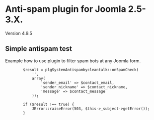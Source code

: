 Anti-spam plugin for Joomla 2.5-3.X.
============
Version 4.9.5

## Simple antispam test

Example how to use plugin to filter spam bots at any Joomla form.


            $result = plgSystemAntispambycleantalk::onSpamCheck(
                '',
                array(
                    'sender_email' => $contact_email, 
                    'sender_nickname' => $contact_nickname, 
                    'message' => $contact_message
                ));

            if ($result !== true) {
                JError::raiseError(503, $this->_subject->getError());
            }
